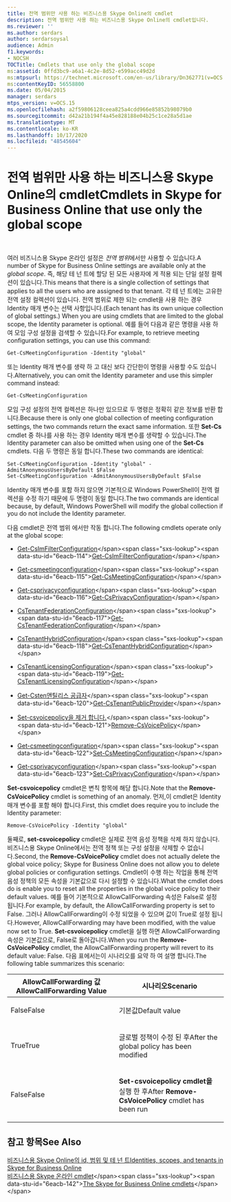 ```yaml
---
title: 전역 범위만 사용 하는 비즈니스용 Skype Online의 cmdlet
description: 전역 범위만 사용 하는 비즈니스용 Skype Online의 cmdlet입니다.
ms.reviewer: ''
ms.author: serdars
author: serdarsoysal
audience: Admin
f1.keywords:
- NOCSH
TOCTitle: Cmdlets that use only the global scope
ms:assetid: 0ffd3bc9-a6a1-4c2e-8d52-e599acc49d2d
ms:mtpsurl: https://technet.microsoft.com/en-us/library/Dn362771(v=OCS.15)
ms:contentKeyID: 56558800
ms.date: 05/04/2015
manager: serdars
mtps_version: v=OCS.15
ms.openlocfilehash: a2f59806128ceea825a4cdd966e85852b98079b0
ms.sourcegitcommit: d42a21b194f4a45e828188e04b25c1ce28a5d1ae
ms.translationtype: MT
ms.contentlocale: ko-KR
ms.lasthandoff: 10/17/2020
ms.locfileid: "48545604"
---
```

# <a name="cmdlets-in-skype-for-business-online-that-use-only-the-global-scope"></a><span data-ttu-id="6eacb-103">전역 범위만 사용 하는 비즈니스용 Skype Online의 cmdlet</span><span class="sxs-lookup"><span data-stu-id="6eacb-103">Cmdlets in Skype for Business Online that use only the global scope</span></span>

 


<span data-ttu-id="6eacb-104">여러 비즈니스용 Skype 온라인 설정은 *전역 범위*에서만 사용할 수 있습니다.</span><span class="sxs-lookup"><span data-stu-id="6eacb-104">A number of Skype for Business Online settings are available only at the *global scope*.</span></span> <span data-ttu-id="6eacb-105">즉, 해당 테 넌 트에 할당 된 모든 사용자에 게 적용 되는 단일 설정 컬렉션이 있습니다.</span><span class="sxs-lookup"><span data-stu-id="6eacb-105">This means that there is a single collection of settings that applies to all the users who are assigned to that tenant.</span></span> <span data-ttu-id="6eacb-106">각 테 넌 트에는 고유한 전역 설정 컬렉션이 있습니다. 전역 범위로 제한 되는 cmdlet을 사용 하는 경우 Identity 매개 변수는 선택 사항입니다.</span><span class="sxs-lookup"><span data-stu-id="6eacb-106">(Each tenant has its own unique collection of global settings.) When you are using cmdlets that are limited to the global scope, the Identity parameter is optional.</span></span> <span data-ttu-id="6eacb-107">예를 들어 다음과 같은 명령을 사용 하 여 모임 구성 설정을 검색할 수 있습니다.</span><span class="sxs-lookup"><span data-stu-id="6eacb-107">For example, to retrieve meeting configuration settings, you can use this command:</span></span>

    Get-CsMeetingConfiguration -Identity "global"

<span data-ttu-id="6eacb-108">또는 Identity 매개 변수를 생략 하 고 대신 보다 간단한이 명령을 사용할 수도 있습니다.</span><span class="sxs-lookup"><span data-stu-id="6eacb-108">Alternatively, you can omit the Identity parameter and use this simpler command instead:</span></span>

    Get-CsMeetingConfiguration

<span data-ttu-id="6eacb-109">모임 구성 설정의 전역 컬렉션은 하나만 있으므로 두 명령은 정확히 같은 정보를 반환 합니다.</span><span class="sxs-lookup"><span data-stu-id="6eacb-109">Because there is only one global collection of meeting configuration settings, the two commands return the exact same information.</span></span> <span data-ttu-id="6eacb-110">또한 **Set-Cs** cmdlet 중 하나를 사용 하는 경우 Identity 매개 변수를 생략할 수 있습니다.</span><span class="sxs-lookup"><span data-stu-id="6eacb-110">The Identity parameter can also be omitted when using one of the **Set-Cs** cmdlets.</span></span> <span data-ttu-id="6eacb-111">다음 두 명령은 동일 합니다.</span><span class="sxs-lookup"><span data-stu-id="6eacb-111">These two commands are identical:</span></span>

    Set-CsMeetingConfiguration -Identity "global" -AdmitAnonymousUsersByDefault $False
    Set-CsMeetingConfiguration -AdmitAnonymousUsersByDefault $False

<span data-ttu-id="6eacb-112">Identity 매개 변수를 포함 하지 않으면 기본적으로 Windows PowerShell이 전역 컬렉션을 수정 하기 때문에 두 명령이 동일 합니다.</span><span class="sxs-lookup"><span data-stu-id="6eacb-112">The two commands are identical because, by default, Windows PowerShell will modify the global collection if you do not include the Identity parameter.</span></span>

<span data-ttu-id="6eacb-113">다음 cmdlet은 전역 범위 에서만 작동 합니다.</span><span class="sxs-lookup"><span data-stu-id="6eacb-113">The following cmdlets operate only at the global scope:</span></span>

  - <span data-ttu-id="6eacb-114">[Get-CsImFilterConfiguration](https://technet.microsoft.com/library/gg398980\(v=ocs.15\))</span><span class="sxs-lookup"><span data-stu-id="6eacb-114">[Get-CsImFilterConfiguration](https://technet.microsoft.com/library/gg398980\(v=ocs.15\))</span></span>

  - <span data-ttu-id="6eacb-115">[Get-csmeetingconfiguration](https://technet.microsoft.com/library/gg425875\(v=ocs.15\))</span><span class="sxs-lookup"><span data-stu-id="6eacb-115">[Get-CsMeetingConfiguration](https://technet.microsoft.com/library/gg425875\(v=ocs.15\))</span></span>

  - <span data-ttu-id="6eacb-116">[Get-csprivacyconfiguration](https://technet.microsoft.com/library/gg413002\(v=ocs.15\))</span><span class="sxs-lookup"><span data-stu-id="6eacb-116">[Get-CsPrivacyConfiguration](https://technet.microsoft.com/library/gg413002\(v=ocs.15\))</span></span>

  - <span data-ttu-id="6eacb-117">[CsTenantFederationConfiguration](https://technet.microsoft.com/library/jj994072\(v=ocs.15\))</span><span class="sxs-lookup"><span data-stu-id="6eacb-117">[Get-CsTenantFederationConfiguration](https://technet.microsoft.com/library/jj994072\(v=ocs.15\))</span></span>

  - <span data-ttu-id="6eacb-118">[CsTenantHybridConfiguration](https://technet.microsoft.com/library/jj994034\(v=ocs.15\))</span><span class="sxs-lookup"><span data-stu-id="6eacb-118">[Get-CsTenantHybridConfiguration](https://technet.microsoft.com/library/jj994034\(v=ocs.15\))</span></span>

  - <span data-ttu-id="6eacb-119">[CsTenantLicensingConfiguration](https://technet.microsoft.com/library/dn362770\(v=ocs.15\))</span><span class="sxs-lookup"><span data-stu-id="6eacb-119">[Get-CsTenantLicensingConfiguration](https://technet.microsoft.com/library/dn362770\(v=ocs.15\))</span></span>

  - <span data-ttu-id="6eacb-120">[Get-Csten앤틸리스 공급자](https://technet.microsoft.com/library/jj994016\(v=ocs.15\))</span><span class="sxs-lookup"><span data-stu-id="6eacb-120">[Get-CsTenantPublicProvider](https://technet.microsoft.com/library/jj994016\(v=ocs.15\))</span></span>

  - <span data-ttu-id="6eacb-121">[Set-csvoicepolicy을 제거 합니다.](https://technet.microsoft.com/library/gg398309\(v=ocs.15\))</span><span class="sxs-lookup"><span data-stu-id="6eacb-121">[Remove-CsVoicePolicy](https://technet.microsoft.com/library/gg398309\(v=ocs.15\))</span></span>

  - <span data-ttu-id="6eacb-122">[Get-csmeetingconfiguration](https://technet.microsoft.com/library/gg398648\(v=ocs.15\))</span><span class="sxs-lookup"><span data-stu-id="6eacb-122">[Set-CsMeetingConfiguration](https://technet.microsoft.com/library/gg398648\(v=ocs.15\))</span></span>

  - <span data-ttu-id="6eacb-123">[Get-csprivacyconfiguration](https://technet.microsoft.com/library/gg398484\(v=ocs.15\))</span><span class="sxs-lookup"><span data-stu-id="6eacb-123">[Set-CsPrivacyConfiguration](https://technet.microsoft.com/library/gg398484\(v=ocs.15\))</span></span>

<span data-ttu-id="6eacb-124">**Set-csvoicepolicy** cmdlet은 변칙 항목에 해당 합니다.</span><span class="sxs-lookup"><span data-stu-id="6eacb-124">Note that the **Remove-CsVoicePolicy** cmdlet is something of an anomaly.</span></span> <span data-ttu-id="6eacb-125">먼저,이 cmdlet은 Identity 매개 변수를 포함 해야 합니다.</span><span class="sxs-lookup"><span data-stu-id="6eacb-125">First, this cmdlet does require you to include the Identity parameter:</span></span>

    Remove-CsVoicePolicy -Identity "global"

<span data-ttu-id="6eacb-126">둘째로, **set-csvoicepolicy** cmdlet은 실제로 전역 음성 정책을 삭제 하지 않습니다. 비즈니스용 Skype Online에서는 전역 정책 또는 구성 설정을 삭제할 수 없습니다.</span><span class="sxs-lookup"><span data-stu-id="6eacb-126">Second, the **Remove-CsVoicePolicy** cmdlet does not actually delete the global voice policy; Skype for Business Online does not allow you to delete global policies or configuration settings.</span></span> <span data-ttu-id="6eacb-127">Cmdlet이 수행 하는 작업을 통해 전역 음성 정책의 모든 속성을 기본값으로 다시 설정할 수 있습니다.</span><span class="sxs-lookup"><span data-stu-id="6eacb-127">What the cmdlet does do is enable you to reset all the properties in the global voice policy to their default values.</span></span> <span data-ttu-id="6eacb-128">예를 들어 기본적으로 AllowCallForwarding 속성은 False로 설정 됩니다.</span><span class="sxs-lookup"><span data-stu-id="6eacb-128">For example, by default, the AllowCallForwarding property is set to False.</span></span> <span data-ttu-id="6eacb-129">그러나 AllowCallForwarding이 수정 되었을 수 있으며 값이 True로 설정 됩니다.</span><span class="sxs-lookup"><span data-stu-id="6eacb-129">However, AllowCallForwarding may have been modified, with the value now set to True.</span></span> <span data-ttu-id="6eacb-130">**Set-csvoicepolicy** cmdlet을 실행 하면 AllowCallForwarding 속성은 기본값으로, False로 돌아갑니다.</span><span class="sxs-lookup"><span data-stu-id="6eacb-130">When you run the **Remove-CsVoicePolicy** cmdlet, the AllowCallForwarding property will revert to its default value: False.</span></span> <span data-ttu-id="6eacb-131">다음 표에서는이 시나리오를 요약 하 여 설명 합니다.</span><span class="sxs-lookup"><span data-stu-id="6eacb-131">The following table summarizes this scenario:</span></span>


<table>
<colgroup>
<col style="width: 50%" />
<col style="width: 50%" />
</colgroup>
<thead>
<tr class="header">
<th><span data-ttu-id="6eacb-132">AllowCallForwarding 값</span><span class="sxs-lookup"><span data-stu-id="6eacb-132">AllowCallForwarding Value</span></span></th>
<th><span data-ttu-id="6eacb-133">시나리오</span><span class="sxs-lookup"><span data-stu-id="6eacb-133">Scenario</span></span></th>
</tr>
</thead>
<tbody>
<tr class="odd">
<td><p><span data-ttu-id="6eacb-134">False</span><span class="sxs-lookup"><span data-stu-id="6eacb-134">False</span></span></p></td>
<td><p><span data-ttu-id="6eacb-135">기본값</span><span class="sxs-lookup"><span data-stu-id="6eacb-135">Default value</span></span></p></td>
</tr>
<tr class="even">
<td><p><span data-ttu-id="6eacb-136">True</span><span class="sxs-lookup"><span data-stu-id="6eacb-136">True</span></span></p></td>
<td><p><span data-ttu-id="6eacb-137">글로벌 정책이 수정 된 후</span><span class="sxs-lookup"><span data-stu-id="6eacb-137">After the global policy has been modified</span></span></p></td>
</tr>
<tr class="odd">
<td><p><span data-ttu-id="6eacb-138">False</span><span class="sxs-lookup"><span data-stu-id="6eacb-138">False</span></span></p></td>
<td><p><span data-ttu-id="6eacb-139"><strong>Set-csvoicepolicy cmdlet을</strong> 실행 한 후</span><span class="sxs-lookup"><span data-stu-id="6eacb-139">After <strong>Remove-CsVoicePolicy</strong> cmdlet has been run</span></span></p></td>
</tr>
</tbody>
</table>


## <a name="see-also"></a><span data-ttu-id="6eacb-140">참고 항목</span><span class="sxs-lookup"><span data-stu-id="6eacb-140">See Also</span></span>


[<span data-ttu-id="6eacb-141">비즈니스용 Skype Online의 id, 범위 및 테 넌 트</span><span class="sxs-lookup"><span data-stu-id="6eacb-141">Identities, scopes, and tenants in Skype for Business Online</span></span>](identities-scopes-and-tenants-in-skype-for-business-online.md)  
<span data-ttu-id="6eacb-142">[비즈니스용 Skype 온라인 cmdlet](https://technet.microsoft.com/library/dn362817\(v=ocs.15\))</span><span class="sxs-lookup"><span data-stu-id="6eacb-142">[The Skype for Business Online cmdlets](https://technet.microsoft.com/library/dn362817\(v=ocs.15\))</span></span>

